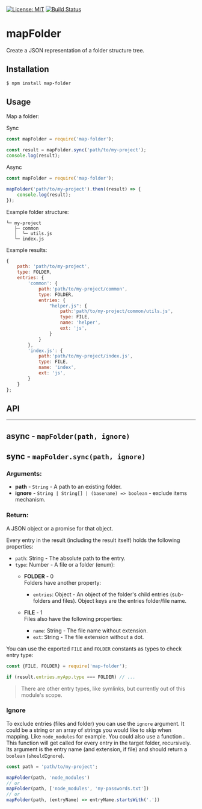 [![License: MIT](https://img.shields.io/badge/License-MIT-blue.svg)](https://opensource.org/licenses/MIT)
[![Build Status](https://travis-ci.org/taitulism/mapFolder.svg?branch=develop)](https://travis-ci.org/taitulism/mapFolder)

mapFolder
=========
Create a JSON representation of a folder structure tree.

Installation
------------
```sh
$ npm install map-folder
```

Usage
-----
Map a folder:

Sync
```js
const mapFolder = require('map-folder');

const result = mapFolder.sync('path/to/my-project');
console.log(result);
```

Async
```js
const mapFolder = require('map-folder');

mapFolder('path/to/my-project').then((result) => {
    console.log(result);
});
```

Example folder structure:
```
└─ my-project
   ├─ common
   │  └─ utils.js
   └─ index.js
```

Example results:
```js
{
    path: 'path/to/my-project',
    type: FOLDER,
    entries: {
        'common': {
            path:'path/to/my-project/common',
            type: FOLDER,
            entries: {
                "helper.js": {
                    path:'path/to/my-project/common/utils.js',
                    type: FILE,
                    name: 'helper',
                    ext: 'js',
                }
            }
        },
        'index.js': {
            path:'path/to/my-project/index.js',
            type: FILE,
            name: 'index',
            ext: 'js',
        }
    }
};
```

## API
------------------------------------------------------------------------
## async - `mapFolder(path, ignore)`
## sync - `mapFolder.sync(path, ignore)`
### Arguments:
* **path** - `String` - A path to an existing folder.
* **ignore** - `String | String[] | (basename) => boolean` - exclude items mechanism.

### Return:
A JSON object or a promise for that object. 

Every entry in the result (including the result itself) holds the following properties:  
* `path`: String - The absolute path to the entry.
* `type`: Number - A file or a folder (enum):
    * **FOLDER** - 0  
    Folders have another property:
        * `entries`: Object - An object of the folder's child entries (sub-folders and files). Object keys are the entries folder/file name.

    * **FILE** - 1  
    Files also have the following properties:
        * `name`: String - The file name without extension.
        * `ext`: String - The file extension without a dot.

You can use the exported `FILE` and `FOLDER` constants as types to check entry type:
```js
const {FILE, FOLDER} = require('map-folder');

if (result.entries.myApp.type === FOLDER) // ...
```
> There are other entry types, like symlinks, but currently out of this module's scope.


### Ignore
To exclude entries (files and folder) you can use the `ignore` argument.
It could be a string or an array of strings you would like to skip when mapping. Like `node_modules` for example.
You could also use a function . This function will get called for every entry in the target folder, recursively. Its argument is the entry name (and extension, if file) and should return a `boolean` (`shouldIgnore`).

```js
const path = 'path/to/my-project';

mapFolder(path, 'node_modules')
// or
mapFolder(path, ['node_modules', 'my-passwords.txt'])
// or
mapFolder(path, (entryName) => entryName.startsWith('.'))
```
